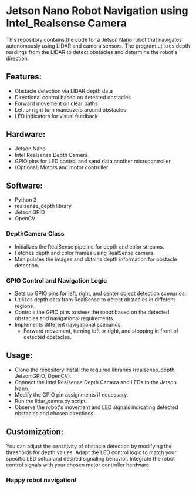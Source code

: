 # Jetson Nano Robot Navigation using Intel_Realsense Camera
This repository contains the code for a Jetson Nano robot that navigates autonomously using LIDAR and camera sensors. The program utilizes depth readings from the LIDAR to detect obstacles and determine the robot's direction.

## Features:
 * Obstacle detection via LIDAR depth data
 * Directional control based on detected obstacles
 * Forward movement on clear paths
 * Left or right turn maneuvers around obstacles
 * LED indicators for visual feedback
   
## Hardware:
 * Jetson Nano
 * Intel Realsense Depth Camera
 * GPIO pins for LED control and send data another microcontroller
 * (Optional) Motors and motor controller

## Software:
 * Python 3
 * realsense_depth library
 * Jetson.GPIO
 * OpenCV

### DepthCamera Class
- Initializes the RealSense pipeline for depth and color streams.
- Fetches depth and color frames using RealSense camera.
- Manipulates the images and obtains depth information for obstacle detection.

### GPIO Control and Navigation Logic
- Sets up GPIO pins for left, right, and center object detection scenarios.
- Utilizes depth data from RealSense to detect obstacles in different regions.
- Controls the GPIO pins to steer the robot based on the detected obstacles and navigational requirements.
- Implements different navigational scenarios:
  - Forward movement, turning left or right, and stopping in front of detected obstacles.

   
## Usage:
 * Clone the repository.Install the required libraries (realsense_depth, Jetson.GPIO, OpenCV).
 * Connect the Intel Realsense Depth Camera and LEDs to the Jetson Nano.
 * Modify the GPIO pin assignments if necessary.
 * Run the lidar_camra.py script.
 * Observe the robot's movement and LED signals indicating detected obstacles and chosen directions.

## Customization:
 You can adjust the sensitivity of obstacle detection by modifying the thresholds for depth values. Adapt the LED control logic to match your specific LED setup and desired signaling behavior. Integrate the robot control signals with your chosen motor controller hardware.

### Happy robot navigation!
